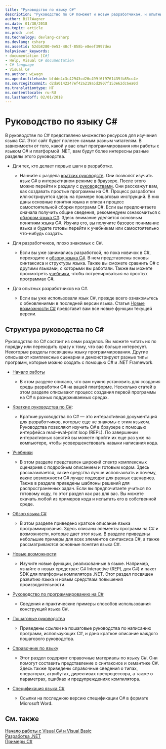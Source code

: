 ```yaml
---
title: "Руководство по языку C#"
description: "Руководство по C# поможет и новым разработчикам, и опытным специалистам получить обширные знания о языке C#."
author: BillWagner
ms.date: 01/30/2018
ms.topic: article
ms.prod: .net
ms.technology: devlang-csharp
ms.devlang: csharp
ms.assetid: 52db8280-0e53-40cf-858b-e8eef3997dea
helpviewer_keywords:
- documentation [C#]
- Help, Visual C# documentation
- C# language
- Visual C#
ms.author: wiwagn
ms.openlocfilehash: bfdde4c3c42943cd26c499f6f9761439fb85cc4e
ms.sourcegitcommit: d2da0142247ef42a219a5d2907f153e62dc6ea0d
ms.translationtype: HT
ms.contentlocale: ru-RU
ms.lasthandoff: 02/01/2018
---
```

# <a name="c-guide"></a>Руководство по языку C#

В руководстве по C# представлено множество ресурсов для изучения языка C#. Этот сайт будет полезен самым разным читателям. В зависимости от того, какой у вас опыт программирования или работы с языком C# и платформой .NET, вам будут более интересны разные разделы этого руководства.

* Для тех, кто делает первые шаги в разработке.
  * Начните с раздела [кратких руководств](quick-starts/index.md). Они позволят изучить язык C# в интерактивном режиме в браузере. После этого можно перейти к разделу с [руководствами](tutorials/index.md). Они расскажут вам, как создавать простые программы на C#. Процесс разработки иллюстрируется здесь на примере пошаговых инструкций. В них даны основные понятия языка и описан процесс самостоятельной сборки программ C#. Если вы предпочитаете сначала получить общие сведения, рекомендуем ознакомиться с [обзором языка C#](tour-of-csharp/index.md). Здесь внимание уделяется основным понятиям языка C#. Изучив его, вы получите базовое понимание языка и будете готовы перейти к учебникам или самостоятельно что-нибудь создать.

* Для разработчиков, плохо знакомых с C#.
  * Если вы уже занимались разработкой, но пока новичок в C#, переходите к [обзору языка C#](tour-of-csharp/index.md). В нем представлены основы синтаксиса и структуры языка. Также вы сможете сравнить C# с другими языками, с которыми вы работали. Также вы можете просмотреть [учебники](tutorials/index.md), чтобы потренироваться на простых программах C#.

* Для опытных разработчиков на C#.
  * Если вы уже использовали язык C#, прежде всего ознакомьтесь с обновлениями в последней версии языка. Статья [Новые возможности C#](whats-new/index.md) представит вам все новые функции текущей версии.

## <a name="how-the-c-guide-is-organized"></a>Структура руководства по C#

Руководство по C# состоит из семи разделов. Вы можете читать их по порядку или переходить сразу к тому, что вас больше интересует. Некоторые разделы посвящены языку программирования. Другие описывают комплексные сценарии и демонстрируют разные типы программ, которые можно создать с помощью C# и .NET Framework.

* [Начало работы](getting-started/index.md)
  * В этом разделе описано, что вам нужно установить для создания среды разработки C# на вашей платформе. Несколько статей в этом разделе описывают процесс создания первой программы на C# в разных поддерживаемых средах.

* [Краткие руководства по C#](quick-starts/index.md):
  * Краткие руководства по C# — это интерактивная документация для разработчиков, которые еще не знакомы с этим языком. Руководства позволяют изучить C# в браузере с помощью интерфейса read–eval–print loop (REPL). По завершении интерактивных занятий вы можете пройти их еще раз уже на компьютере, чтобы усовершенствовать навыки написания кода.

* [Учебники](tutorials/index.md)
  * В этом разделе представлен широкий спектр комплексных сценариев с подробным описанием и готовым кодом. Здесь рассказывается, какие средства лучше использовать и почему, какие возможности C# лучше подходят для разных сценариев. Также в разделе приведены шаблоны решений для распространенных задач. Если вы предпочитаете учиться по готовому коду, то этот раздел как раз для вас. Вы можете скачать любой из примеров кода и испытать его в собственной среде.

* [Обзор языка C#](tour-of-csharp/index.md)
  * В этом разделе приведено краткое описание языка программирования. Здесь описаны элементы программ на C# и возможности, которые дает этот язык. В разделе приведены небольшие примеры для всех элементов синтаксиса C#, а также рассматриваются основные понятия языка C#.

* [Новые возможности](whats-new/index.md)
  * Изучите новые функции, реализованные в языке. Например, узнайте о новых средствах: C# Interactive (REPL для C#) и пакет SDK для платформы компилятора .NET. Этот раздел посвящен развитию языка и новым средствам повышения производительности.

<!--
* [.NET Compiler Platform SDK](roslyn-sdk/index.md)
  * The .NET Compiler Platform SDK enables you to write components that analyze code, and suggest or make improvements to that code. In this section, you'll learn how the APIs are organized, and how you can create code that enables rules and practices for your team. You'll also see samples, end-to-end scenarios, and links to other libraries with more examples using these APIs.
-->

* [Руководство по программированию на C#](../csharp/programming-guide/index.md)
  * Сведения и практические примеры способов использования конструкций языка C#.

* [Пошаговые руководства](../csharp/walkthroughs.md)
  * Приведены ссылки на пошаговые руководства по написанию программ, использующих C#, и дано краткое описание каждого пошагового руководства.

* [Справочник по языку](language-reference/index.md)
  * Этот раздел содержит справочные материалы по языку C#. Они помогут составить представление о синтаксисе и семантике C#. Здесь также приведены справочные сведения о типах, операторах, атрибутах, директивах препроцессора, а также о параметрах, ошибках и предупреждениях компилятора.

* [Спецификация языка C#](../csharp/language-reference/language-specification/index.md)
  * Ссылки на последнюю версию спецификации C# в формате Microsoft Word.

## <a name="see-also"></a>См. также

[Начало работы с Visual C# и Visual Basic](/visualstudio/ide/getting-started-with-visual-csharp-and-visual-basic)  
[Разработка .NET](https://msdn.microsoft.com/library/ff361664)  
[Примеры C#](http://code.msdn.microsoft.com/site/search?f%5B0%5D.Type=ProgrammingLanguage&f%5B0%5D.Value=C%23&f%5B0%5D.Text=C%23)  
